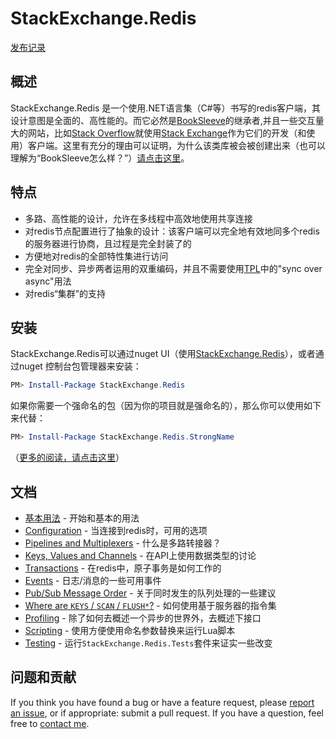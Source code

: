 StackExchange.Redis
===================

[发布记录](https://stackexchange.github.io/StackExchange.Redis/ReleaseNotes)

## 概述

StackExchange.Redis 是一个使用.NET语言集（C#等）书写的redis客户端，其设计意图是全面的、高性能的。而它必然是[BookSleeve](https://code.google.com/archive/p/booksleeve/)的继承者,并且一些交互量大的网站，比如[Stack Overflow](http://stackoverflow.com/)就使用[Stack Exchange](http://stackexchange.com/)作为它们的开发（和使用）客户端。这里有充分的理由可以证明，为什么该类库被会被创建出来（也可以理解为“BookSleeve怎么样？”）[请点击这里](http://marcgravell.blogspot.com/2014/03/so-i-went-and-wrote-another-redis-client.html)。

特点
--

- 多路、高性能的设计，允许在多线程中高效地使用共享连接
- 对redis节点配置进行了抽象的设计：该客户端可以完全地有效地同多个redis的服务器进行协商，且过程是完全封装了的
- 方便地对redis的全部特性集进行访问
- 完全对同步、异步两者运用的双重编码，并且不需要使用[TPL][1]中的"sync over async"用法
- 对redis“集群”的支持

安装
---

StackExchange.Redis可以通过nuget UI（使用[StackExchange.Redis](https://www.nuget.org/packages/StackExchange.Redis/)），或者通过nuget 控制台包管理器来安装：

```PowerShell
PM> Install-Package StackExchange.Redis
```

如果你需要一个强命名的包（因为你的项目就是强命名的），那么你可以使用如下来代替：

```PowerShell
PM> Install-Package StackExchange.Redis.StrongName
```

（[更多的阅读，请点击这里](http://blog.marcgravell.com/2014/06/snk-we-need-to-talk.html)）

文档
---

- [基本用法](基本用法.md) - 开始和基本的用法
- [Configuration](Configuration) - 当连接到redis时，可用的选项
- [Pipelines and Multiplexers](PipelinesMultiplexers) - 什么是多路转接器？
- [Keys, Values and Channels](KeysValues) - 在API上使用数据类型的讨论
- [Transactions](Transactions) - 在redis中，原子事务是如何工作的
- [Events](Events) - 日志/消息的一些可用事件
- [Pub/Sub Message Order](PubSubOrder) - 关于同时发生的队列处理的一些建议
- [Where are `KEYS` / `SCAN` / `FLUSH*`?](KeysScan) - 如何使用基于服务器的指令集
- [Profiling](Profiling) - 除了如何去概述一个异步的世界外，去概述下接口
- [Scripting](Scripting) - 使用方便使用命名参数替换来运行Lua脚本
- [Testing](Testing) - 运行`StackExchange.Redis.Tests`套件来证实一些改变

问题和贡献
---

If you think you have found a bug or have a feature request, please [report an issue][2], or if appropriate: submit a pull request. If you have a question, feel free to [contact me](https://github.com/mgravell).

  [1]: http://msdn.microsoft.com/en-us/library/dd460717%28v=vs.110%29.aspx
  [2]: https://github.com/StackExchange/StackExchange.Redis/issues?state=open
